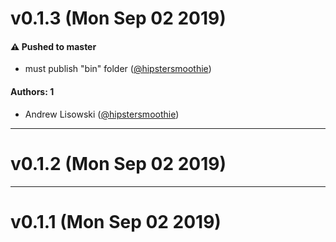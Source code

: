 # v0.1.3 (Mon Sep 02 2019)

#### ⚠️  Pushed to master

- must publish "bin" folder  ([@hipstersmoothie](https://github.com/hipstersmoothie))

#### Authors: 1

- Andrew Lisowski ([@hipstersmoothie](https://github.com/hipstersmoothie))

---

# v0.1.2 (Mon Sep 02 2019)



---

# v0.1.1 (Mon Sep 02 2019)

